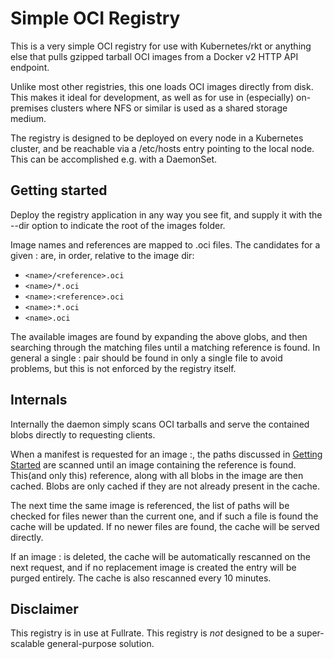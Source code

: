 Simple OCI Registry
===================

This is a very simple OCI registry for use with Kubernetes/rkt or anything else
that pulls gzipped tarball OCI images from a Docker v2 HTTP API endpoint.

Unlike most other registries, this one loads OCI images directly from disk. This
makes it ideal for development, as well as for use in (especially) on-premises
clusters where NFS or similar is used as a shared storage medium.

The registry is designed to be deployed on every node in a Kubernetes cluster,
and be reachable via a /etc/hosts entry pointing to the local node. This can be
accomplished e.g. with a DaemonSet.

Getting started
---------------

Deploy the registry application in any way you see fit, and supply it with the
--dir option to indicate the root of the images folder.

Image names and references are mapped to .oci files. The candidates for a given
<name>:<reference> are, in order, relative to the image dir:

  - `<name>/<reference>.oci`
  - `<name>/*.oci`
  - `<name>:<reference>.oci`
  - `<name>:*.oci`
  - `<name>.oci`

The available images are found by expanding the above globs, and then searching
through the matching files until a matching reference is found. In general
a single <name>:<reference> pair should be found in only a single file to avoid
problems, but this is not enforced by the registry itself.

Internals
---------

Internally the daemon simply scans OCI tarballs and serve the contained blobs
directly to requesting clients.

When a manifest is requested for an image <name>:<reference>, the paths
discussed in [Getting Started](#getting-started) are scanned until an image
containing the reference is found. This(and only this) reference, along with all
blobs in the image are then cached. Blobs are only cached if they are not
already present in the cache.

The next time the same image is referenced, the list of paths will be checked
for files newer than the current one, and if such a file is found the cache will
be updated. If no newer files are found, the cache will be served directly.

If an image <name>:<reference> is deleted, the cache will be automatically
rescanned on the next request, and if no replacement image is created the entry
will be purged entirely. The cache is also rescanned every 10 minutes.

Disclaimer
----------

This registry is in use at Fullrate. This registry is _not_ designed to be
a super-scalable general-purpose solution.
